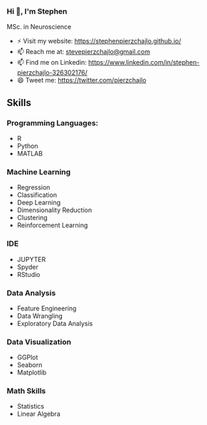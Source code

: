 ### Hi 👋, I'm Stephen
MSc. in Neuroscience

- ⚡ Visit my website: https://stephenpierzchajlo.github.io/
- 📫 Reach me at: stevepierzchajlo@gmail.com
- 📫 Find me on Linkedin: https://www.linkedin.com/in/stephen-pierzchajlo-326302176/
- 😄 Tweet me: https://twitter.com/pierzchajlo

## Skills
### Programming Languages:
- R
- Python
- MATLAB

### Machine Learning
- Regression
- Classification
- Deep Learning
- Dimensionality Reduction
- Clustering
- Reinforcement Learning

### IDE
- JUPYTER
- Spyder
- RStudio

### Data Analysis
- Feature Engineering
- Data Wrangling
- Exploratory Data Analysis

### Data Visualization
- GGPlot
- Seaborn
- Matplotlib

### Math Skills
- Statistics
- Linear Algebra

<!--
**StephenPierzchajlo/StephenPierzchajlo** is a ✨ _special_ ✨ repository because its `README.md` (this file) appears on your GitHub profile.



Here are some ideas to get you started:

 🔭 I’m currently working on ...
- 🌱 I’m currently learning ...
- 👯 I’m looking to collaborate on ...
- 🤔 I’m looking for help with ...
- 💬 Ask me about ...
- 📫 How to reach me: ...
- 😄 Pronouns: ...
- ⚡ Fun fact: ...
-->
